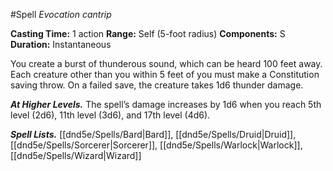 #Spell
*Evocation cantrip*

**Casting Time:** 1 action
**Range:** Self (5-foot radius)
**Components:** S
**Duration:** Instantaneous

You create a burst of thunderous sound, which can be heard 100 feet away. Each creature other than you within 5 feet of you must make a Constitution saving throw. On a failed save, the creature takes 1d6 thunder damage.

***At Higher Levels.*** The spell’s damage increases by 1d6 when you reach 5th level (2d6), 11th level (3d6), and 17th level (4d6).

***Spell Lists.*** [[dnd5e/Spells/Bard\|Bard]], [[dnd5e/Spells/Druid\|Druid]], [[dnd5e/Spells/Sorcerer\|Sorcerer]], [[dnd5e/Spells/Warlock\|Warlock]], [[dnd5e/Spells/Wizard\|Wizard]]